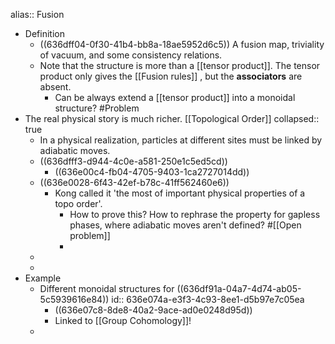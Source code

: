 alias:: Fusion

- Definition
	- ((636dff04-0f30-41b4-bb8a-18ae5952d6c5))
	  A fusion map, triviality of vacuum, and some consistency relations.
	- Note that the structure is more than a [[tensor product]]. The tensor product only gives the [[Fusion rules]] , but the **associators** are absent.
		- Can be always extend a [[tensor product]] into a monoidal structure? #Problem
- The real physical story is much richer. [[Topological Order]]
  collapsed:: true
	- In a physical realization, particles at different sites must be linked by adiabatic moves.
	- ((636dfff3-d944-4c0e-a581-250e1c5ed5cd))
		- ((636e00c4-fb04-4705-9403-1ca2727014dd))
	- ((636e0028-6f43-42ef-b78c-41ff562460e6))
		- Kong called it 'the most of important physical properties of a topo order'.
			- How to prove this? How to rephrase the property for gapless phases, where adiabatic moves aren't defined? #[[Open problem]]
			-
	-
	-
- Example
	- Different monoidal structures for ((636df91a-04a7-4d74-ab05-5c5939616e84))
	  id:: 636e074a-e3f3-4c93-8ee1-d5b97e7c05ea
		- ((636e07c8-8de8-40a2-9ace-ad0e0248d95d))
		- Linked to [[Group Cohomology]]!
	-
